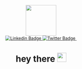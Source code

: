 

<div id="header" align="center">
<img src="https://media2.giphy.com/media/Tgw604MyLJnDtbi4t0/giphy.gif?cid=ecf05e47pc4czjyrn6odki5d0kl29to0ncv944xwud7q9y5i&rid=giphy.gif&ct=s" width="100" />

</div>

<div id="badges" align="center">
<a href="https://www.linkedin.com/login">
  <img src="https://img.shields.io/badge/linkedin-%230077B5.svg?style=for-the-badge&logo=linkedin&logoColor=white" alt="Linkedin Badge">
  </a>
  
  <a href="https://twitter.com/i/flow/login?input_flow_data=%7B%22requested_variant%22%3A%22eyJsYW5nIjoiZW4ifQ%3D%3D%22%7D">
    <img src="https://img.shields.io/badge/Twitter-%231DA1F2.svg?style=for-the-badge&logo=Twitter&logoColor=white" alt="Twitter Badge">
  </a>

<img src="https://komarev.com/ghpvc/?username=kashish2101&style=flat-square&color=blue" alt=""  />
  </div>
<h1 align="center">
  hey there
  <img src="https://media.giphy.com/media/hvRJCLFzcasrR4ia7z/giphy.gif" width="30px"/>
</h1>
